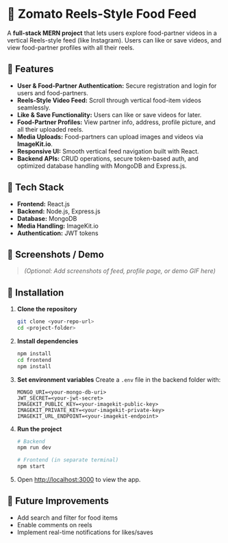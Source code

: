 # 🍔 Zomato Reels-Style Food Feed

A **full-stack MERN project** that lets users explore food-partner videos in a vertical Reels-style feed (like Instagram). Users can like or save videos, and view food-partner profiles with all their reels.

## 🔹 Features

* **User & Food-Partner Authentication:** Secure registration and login for users and food-partners.
* **Reels-Style Video Feed:** Scroll through vertical food-item videos seamlessly.
* **Like & Save Functionality:** Users can like or save videos for later.
* **Food-Partner Profiles:** View partner info, address, profile picture, and all their uploaded reels.
* **Media Uploads:** Food-partners can upload images and videos via **ImageKit.io**.
* **Responsive UI:** Smooth vertical feed navigation built with React.
* **Backend APIs:** CRUD operations, secure token-based auth, and optimized database handling with MongoDB and Express.js.

## 🔹 Tech Stack

* **Frontend:** React.js
* **Backend:** Node.js, Express.js
* **Database:** MongoDB
* **Media Handling:** ImageKit.io
* **Authentication:** JWT tokens

## 🔹 Screenshots / Demo

> *(Optional: Add screenshots of feed, profile page, or demo GIF here)*

## 🔹 Installation

1. **Clone the repository**

   ```bash
   git clone <your-repo-url>
   cd <project-folder>
   ```

2. **Install dependencies**

   ```bash
   npm install
   cd frontend
   npm install
   ```

3. **Set environment variables**
   Create a `.env` file in the backend folder with:

   ```
   MONGO_URI=<your-mongo-db-uri>
   JWT_SECRET=<your-jwt-secret>
   IMAGEKIT_PUBLIC_KEY=<your-imagekit-public-key>
   IMAGEKIT_PRIVATE_KEY=<your-imagekit-private-key>
   IMAGEKIT_URL_ENDPOINT=<your-imagekit-endpoint>
   ```

4. **Run the project**

   ```bash
   # Backend
   npm run dev

   # Frontend (in separate terminal)
   npm start
   ```

5. Open [http://localhost:3000](http://localhost:3000) to view the app.

## 🔹 Future Improvements

* Add search and filter for food items
* Enable comments on reels
* Implement real-time notifications for likes/saves
